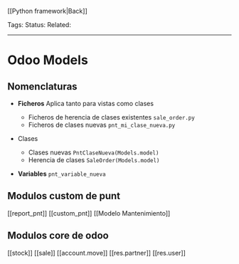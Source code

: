[[Python framework|Back]]

Tags: 
Status: 
Related: 

___

# Odoo Models

## Nomenclaturas

- **Ficheros**
	Aplica tanto para vistas como clases
	- Ficheros de herencia de clases existentes
		`sale_order.py`
	- Ficheros de clases nuevas
		`pnt_mi_clase_nueva.py`

- Clases
	- Clases nuevas
		`PntClaseNueva(Models.model)`
	- Herencia de clases
		`SaleOrder(Models.model)`

- **Variables**
	`pnt_variable_nueva`

## Modulos custom de punt

[[report_pnt]]
[[custom_pnt]]
[[Modelo Mantenimiento]]

## Modulos core de odoo

[[stock]]
[[sale]]
[[account.move]]
[[res.partner]]
[[res.user]]


